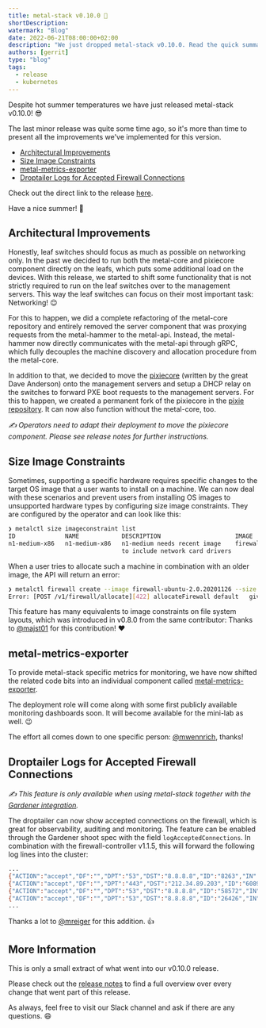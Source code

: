 ```yaml
---
title: metal-stack v0.10.0 🌻
shortDescription:
watermark: "Blog"
date: 2022-06-21T08:00:00+02:00
description: "We just dropped metal-stack v0.10.0. Read the quick summary of changes in this blog article!"
authors: [gerrit]
type: "blog"
tags:
  - release
  - kubernetes
---
```


Despite hot summer temperatures we have just released metal-stack v0.10.0! 😎

The last minor release was quite some time ago, so it's more than time to present all the improvements we've implemented for this version.

<!-- truncate -->

- [Architectural Improvements](#architectural-improvements)
- [Size Image Constraints](#size-image-constraints)
- [metal-metrics-exporter](#metal-metrics-exporter)
- [Droptailer Logs for Accepted Firewall Connections](#droptailer-logs-for-accepted-firewall-connections)

Check out the direct link to the release [here](https://github.com/metal-stack/releases/releases/tag/v0.10.0).

Have a nice summer! 🌴

## Architectural Improvements

Honestly, leaf switches should focus as much as possible on networking only. In the past we decided to run both the metal-core and pixiecore component directly on the leafs, which puts some additional load on the devices. With this release, we started to shift some functionality that is not strictly required to run on the leaf switches over to the management servers. This way the leaf switches can focus on their most important task: Networking! 😌

For this to happen, we did a complete refactoring of the metal-core repository and entirely removed the server component that was proxying requests from the metal-hammer to the metal-api. Instead, the metal-hammer now directly communicates with the metal-api through gRPC, which fully decouples the machine discovery and allocation procedure from the metal-core.

In addition to that, we decided to move the [pixiecore](https://github.com/danderson/pixiecore) (written by the great Dave Anderson) onto the management servers and setup a DHCP relay on the switches to forward PXE boot requests to the management servers. For this to happen, we created a permanent fork of the pixiecore in the [pixie repository](https://github.com/metal-stack/pixie). It can now also function without the metal-core, too.

_✍ Operators need to adapt their deployment to move the pixiecore component. Please see release notes for further instructions._

## Size Image Constraints

Sometimes, supporting a specific hardware requires specific changes to the target OS image that a user wants to install on a machine. We can now deal with these scenarios and prevent users from installing OS images to unsupported hardware types by configuring size image constraints. They are configured by the operator and can look like this:

```bash
❯ metalctl size imageconstraint list
ID           	NAME         	DESCRIPTION                   	IMAGE          	CONSTRAINT
n1-medium-x86	n1-medium-x86	n1-medium needs recent image  	firewall-ubuntu	>= 2.0.20210912
             	             	to include network card drivers
```

When a user tries to allocate such a machine in combination with an older image, the API will return an error:

```bash
❯ metalctl firewall create --image firewall-ubuntu-2.0.20201126 --size n1-medium-x86 ...
Error: [POST /v1/firewall/allocate][422] allocateFirewall default   given size:n1-medium-x86 with image:firewall-ubuntu-2.0.20201126 does violate image constraint:n1-medium-x86
```

This feature has many equivalents to image constraints on file system layouts, which was introduced in v0.8.0 from the same contributor: Thanks to [@majst01](https://github.com/majst01) for this contribution! ♥

## metal-metrics-exporter

To provide metal-stack specific metrics for monitoring, we have now shifted the related code bits into an individual component called [metal-metrics-exporter](https://github.com/metal-stack/metal-metrics-exporter).

The deployment role will come along with some first publicly available monitoring dashboards soon. It will become available for the mini-lab as well. 😉

The effort all comes down to one specific person: [@mwennrich](https://github.com/mwennrich), thanks!

## Droptailer Logs for Accepted Firewall Connections

_✍ This feature is only available when using metal-stack together with the [Gardener integration](https://docs.metal-stack.io/stable/installation/deployment/#Gardener-with-metal-stack)._

The droptailer can now show accepted connections on the firewall, which is great for observability, auditing and monitoring. The feature can be enabled through the Gardener shoot spec with the field `logAcceptedConnections`. In combination with the firewall-controller v1.1.5, this will forward the following log lines into the cluster:

```bash
...
{"ACTION":"accept","DF":"","DPT":"53","DST":"8.8.8.8","ID":"8263","IN":"vrfxxx","LEN":"73","MAC":"xx:xx:xx:xx:xx:xx","OUT":"vlanxxx","PREC":"0x00","PROTO":"UDP","SPT":"35609","SRC":"x.x.x.x","TOS":"0x00","TTL":"62","timestamp":"2022-06-21 11:08:12 +0000 UTC"}
{"ACTION":"accept","DF":"","DPT":"443","DST":"212.34.89.203","ID":"60899","IN":"vrfxxx","LEN":"60","MAC":"xx:xx:xx:xx:xx:xx","OUT":"vlanxxx","PREC":"0x00","PROTO":"TCP","RES":"0x00","SPT":"36156","SRC":"x.x.x.x","SYN":"","TOS":"0x00","TTL":"62","URGP":"0","WINDOW":"65535","timestamp":"2022-06-21 11:08:12 +0000 UTC"}
{"ACTION":"accept","DF":"","DPT":"53","DST":"8.8.8.8","ID":"58572","IN":"vrfxxx","LEN":"73","MAC":"xx:xx:xx:xx:xx:xx","OUT":"vlanxxx","PREC":"0x00","PROTO":"UDP","SPT":"64505","SRC":"x.x.x.x","TOS":"0x00","TTL":"62","timestamp":"2022-06-21 11:08:14 +0000 UTC"}
{"ACTION":"accept","DF":"","DPT":"53","DST":"8.8.8.8","ID":"26426","IN":"vrfxxx","LEN":"73","MAC":"1e:60:1c:fb:09:b5:f8:8e:a1:f2:2c:53:08:00","OUT":"vlanxxx","PREC":"0x00","PROTO":"UDP","SPT":"49835","SRC":"10.67.144.3","TOS":"0x00","TTL":"62","timestamp":"2022-06-21 11:08:15 +0000 UTC"}
...
```

Thanks a lot to [@mreiger](https://github.com/mreiger) for this addition. 👍

## More Information

This is only a small extract of what went into our v0.10.0 release.

Please check out the [release notes](https://github.com/metal-stack/releases/releases/tag/v0.10.0) to find a full overview over every change that went part of this release.

As always, feel free to visit our Slack channel and ask if there are any questions. 😄
